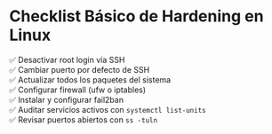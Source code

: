 # Checklist Básico de Hardening en Linux

✅ Desactivar root login vía SSH  
✅ Cambiar puerto por defecto de SSH  
✅ Actualizar todos los paquetes del sistema  
✅ Configurar firewall (ufw o iptables)  
✅ Instalar y configurar fail2ban  
✅ Auditar servicios activos con `systemctl list-units`  
✅ Revisar puertos abiertos con `ss -tuln`
